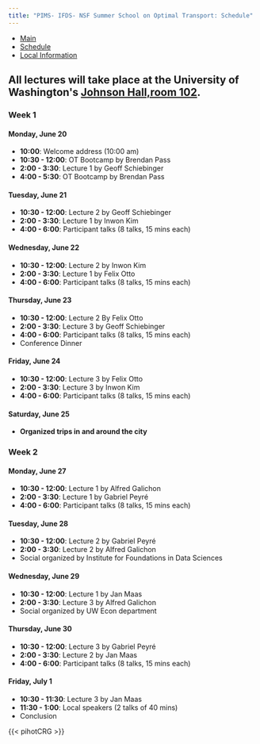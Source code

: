 ```yaml
---
title: "PIMS- IFDS- NSF Summer School on Optimal Transport: Schedule"
---
```


<ul class="nav nav-pills">
  <li class="nav-item">
    <a class="nav-link" aria-current="page" href="../">Main</a>
  </li>
  <li class="nav-item">
    <a class="nav-link active" href="#">Schedule</a>
  </li>
  <li class="nav-item">
    <a class="nav-link" href="../localinfo">Local Information</a>
  </li>
</ul>


## All lectures will take place at the University of Washington's [Johnson Hall,room 102](http://uw.edu/maps/?jhn).

### Week 1

#### Monday, June 20

  * **10:00**: Welcome address (10:00 am)
  * **10:30 - 12:00**: OT Bootcamp by Brendan Pass
  * **2:00 - 3:30**: Lecture 1 by Geoff Schiebinger
  * **4:00 - 5:30**: OT Bootcamp by Brendan Pass

#### Tuesday, June 21
  
  * **10:30 - 12:00**: Lecture 2 by Geoff Schiebinger
  * **2:00 - 3:30**: Lecture 1 by Inwon Kim
  * **4:00 - 6:00**: Participant talks (8 talks, 15 mins each)

#### Wednesday, June 22

  * **10:30 - 12:00**: Lecture 2 by Inwon Kim
  * **2:00 - 3:30**: Lecture 1 by Felix Otto
  * **4:00 - 6:00**: Participant talks (8 talks, 15 mins each)

#### Thursday, June 23

  * **10:30 - 12:00**: Lecture 2 By Felix Otto
  * **2:00 - 3:30**: Lecture 3 by Geoff Schiebinger
  * **4:00 - 6:00**: Participant talks (8 talks, 15 mins each)
  * Conference Dinner 

#### Friday, June 24

  * **10:30 - 12:00**: Lecture 3 by Felix Otto
  * **2:00 - 3:30**: Lecture 3 by Inwon Kim
  * **4:00 - 6:00**: Participant talks (8 talks, 15 mins each)

#### Saturday, June 25

  * **Organized trips in and around the city**


### Week 2

#### Monday, June 27
  
  * **10:30 - 12:00**: Lecture 1 by Alfred Galichon
  * **2:00 - 3:30**: Lecture 1 by Gabriel Peyré
  * **4:00 - 6:00**: Participant talks (8 talks, 15 mins each)

#### Tuesday, June 28
  
  * **10:30 - 12:00**: Lecture 2 by Gabriel Peyré
  * **2:00 - 3:30**: Lecture 2 by Alfred Galichon
  * Social organized by Institute for Foundations in Data Sciences

#### Wednesday, June 29
  
  * **10:30 - 12:00**: Lecture 1 by Jan Maas
  * **2:00 - 3:30**: Lecture 3 by Alfred Galichon
  * Social organized by UW Econ department

#### Thursday, June 30
  
  * **10:30 - 12:00**: Lecture 3 by Gabriel Peyré
  * **2:00 - 3:30**: Lecture 2 by Jan Maas
  * **4:00 - 6:00**: Participant talks (8 talks, 15 mins each)

#### Friday, July 1
  
  * **10:30 - 11:30**: Lecture 3 by Jan Maas
  * **11:30 - 1:00**: Local speakers (2 talks of 40 mins)
  * Conclusion

{{< pihotCRG >}}
